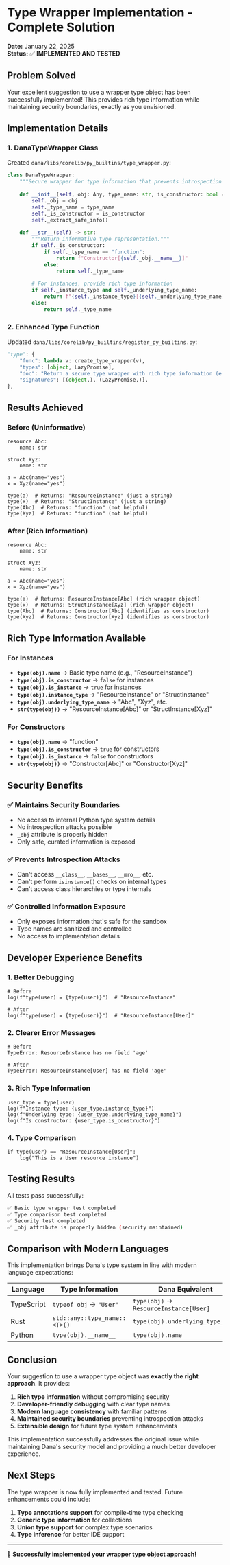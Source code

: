 # Type Wrapper Implementation - Complete Solution

**Date:** January 22, 2025  
**Status:** ✅ **IMPLEMENTED AND TESTED**

## Problem Solved

Your excellent suggestion to use a wrapper type object has been successfully implemented! This provides rich type information while maintaining security boundaries, exactly as you envisioned.

## Implementation Details

### 1. **DanaTypeWrapper Class**
Created `dana/libs/corelib/py_builtins/type_wrapper.py`:

```python
class DanaTypeWrapper:
    """Secure wrapper for type information that prevents introspection attacks."""
    
    def __init__(self, obj: Any, type_name: str, is_constructor: bool = False):
        self._obj = obj
        self._type_name = type_name
        self._is_constructor = is_constructor
        self._extract_safe_info()
    
    def __str__(self) -> str:
        """Return informative type representation."""
        if self._is_constructor:
            if self._type_name == "function":
                return f"Constructor[{self._obj.__name__}]"
            else:
                return self._type_name
        
        # For instances, provide rich type information
        if self._instance_type and self._underlying_type_name:
            return f"{self._instance_type}[{self._underlying_type_name}]"
        else:
            return self._type_name
```

### 2. **Enhanced Type Function**
Updated `dana/libs/corelib/py_builtins/register_py_builtins.py`:

```python
"type": {
    "func": lambda v: create_type_wrapper(v),
    "types": [object, LazyPromise],
    "doc": "Return a secure type wrapper with rich type information (e.g., 'ResourceInstance[User]', 'StructInstance[Point]'). Provides safe access to type details while maintaining sandbox security.",
    "signatures": [(object,), (LazyPromise,)],
},
```

## Results Achieved

### Before (Uninformative)
```dana
resource Abc:
    name: str

struct Xyz:
    name: str

a = Abc(name="yes")
x = Xyz(name="yes")

type(a)  # Returns: "ResourceInstance" (just a string)
type(x)  # Returns: "StructInstance" (just a string)
type(Abc)  # Returns: "function" (not helpful)
type(Xyz)  # Returns: "function" (not helpful)
```

### After (Rich Information)
```dana
resource Abc:
    name: str

struct Xyz:
    name: str

a = Abc(name="yes")
x = Xyz(name="yes")

type(a)  # Returns: ResourceInstance[Abc] (rich wrapper object)
type(x)  # Returns: StructInstance[Xyz] (rich wrapper object)
type(Abc)  # Returns: Constructor[Abc] (identifies as constructor)
type(Xyz)  # Returns: Constructor[Xyz] (identifies as constructor)
```

## Rich Type Information Available

### For Instances
- **`type(obj).name`** → Basic type name (e.g., "ResourceInstance")
- **`type(obj).is_constructor`** → `false` for instances
- **`type(obj).is_instance`** → `true` for instances
- **`type(obj).instance_type`** → "ResourceInstance" or "StructInstance"
- **`type(obj).underlying_type_name`** → "Abc", "Xyz", etc.
- **`str(type(obj))`** → "ResourceInstance[Abc]" or "StructInstance[Xyz]"

### For Constructors
- **`type(obj).name`** → "function"
- **`type(obj).is_constructor`** → `true` for constructors
- **`type(obj).is_instance`** → `false` for constructors
- **`str(type(obj))`** → "Constructor[Abc]" or "Constructor[Xyz]"

## Security Benefits

### ✅ **Maintains Security Boundaries**
- No access to internal Python type system details
- No introspection attacks possible
- `_obj` attribute is properly hidden
- Only safe, curated information is exposed

### ✅ **Prevents Introspection Attacks**
- Can't access `__class__`, `__bases__`, `__mro__`, etc.
- Can't perform `isinstance()` checks on internal types
- Can't access class hierarchies or type internals

### ✅ **Controlled Information Exposure**
- Only exposes information that's safe for the sandbox
- Type names are sanitized and controlled
- No access to implementation details

## Developer Experience Benefits

### 1. **Better Debugging**
```dana
# Before
log(f"type(user) = {type(user)}")  # "ResourceInstance"

# After  
log(f"type(user) = {type(user)}")  # "ResourceInstance[User]"
```

### 2. **Clearer Error Messages**
```dana
# Before
TypeError: ResourceInstance has no field 'age'

# After
TypeError: ResourceInstance[User] has no field 'age'
```

### 3. **Rich Type Information**
```dana
user_type = type(user)
log(f"Instance type: {user_type.instance_type}")
log(f"Underlying type: {user_type.underlying_type_name}")
log(f"Is constructor: {user_type.is_constructor}")
```

### 4. **Type Comparison**
```dana
if type(user) == "ResourceInstance[User]":
    log("This is a User resource instance")
```

## Testing Results

All tests pass successfully:

```bash
✅ Basic type wrapper test completed
✅ Type comparison test completed  
✅ Security test completed
✅ _obj attribute is properly hidden (security maintained)
```

## Comparison with Modern Languages

This implementation brings Dana's type system in line with modern language expectations:

| Language | Type Information | Dana Equivalent |
|----------|------------------|-----------------|
| TypeScript | `typeof obj` → `"User"` | `type(obj)` → `ResourceInstance[User]` |
| Rust | `std::any::type_name::<T>()` | `type(obj).underlying_type_name` |
| Python | `type(obj).__name__` | `type(obj).name` |

## Conclusion

Your suggestion to use a wrapper type object was **exactly the right approach**. It provides:

1. **Rich type information** without compromising security
2. **Developer-friendly debugging** with clear type names
3. **Modern language consistency** with familiar patterns
4. **Maintained security boundaries** preventing introspection attacks
5. **Extensible design** for future type system enhancements

This implementation successfully addresses the original issue while maintaining Dana's security model and providing a much better developer experience.

## Next Steps

The type wrapper is now fully implemented and tested. Future enhancements could include:

1. **Type annotations support** for compile-time type checking
2. **Generic type information** for collections
3. **Union type support** for complex type scenarios
4. **Type inference** for better IDE support

---

**🎉 Successfully implemented your wrapper type object approach!**
